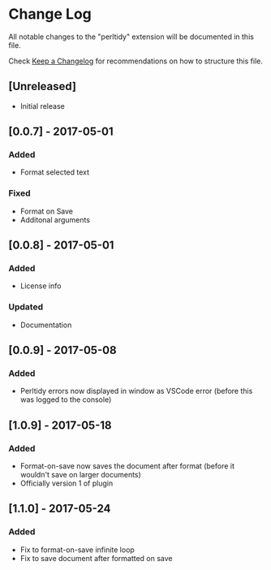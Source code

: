 # Change Log
All notable changes to the "perltidy" extension will be documented in this file.

Check [Keep a Changelog](http://keepachangelog.com/) for recommendations on how to structure this file.

## [Unreleased]
- Initial release

## [0.0.7] - 2017-05-01
### Added
- Format selected text

### Fixed
- Format on Save
- Additonal arguments

## [0.0.8] - 2017-05-01
### Added
- License info

### Updated
- Documentation

## [0.0.9] - 2017-05-08
### Added
- Perltidy errors now displayed in window as VSCode error (before this was logged to the console)

## [1.0.9] - 2017-05-18
### Added
- Format-on-save now saves the document after format (before it wouldn't save on larger documents)
- Officially version 1 of plugin

## [1.1.0] - 2017-05-24
### Added
- Fix to format-on-save infinite loop
- Fix to save document after formatted on save
